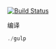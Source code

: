[![Build Status](https://semaphoreci.com/api/v1/projects/d0821854-fdbe-4456-9dd7-46a80e43261a/633078/badge.svg)](https://semaphoreci.com/wear63659220/form-editor)

编译

```javascript
./gulp
```

